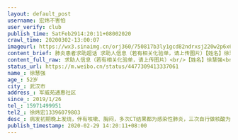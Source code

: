 ```yaml
---
layout: default_post
username: 宏炜不害怕
user_verify: club
publish_time: SatFeb2914:20:11+08002020
crawl_time: 20200302-13:00:07
imageurl: https://wx3.sinaimg.cn/orj360/750817b3ly1gcd82ndrxsj220w2p6x6p.jpg,https://wx3.sinaimg.cn/orj360/750817b3ly1gcd82op9xyj22402tchdu.jpg,https://wx2.sinaimg.cn/orj360/750817b3ly1gcd82pybcrj22402tc4qr.jpg,https://wx1.sinaimg.cn/orj360/750817b3ly1gcd8sm4nloj22ao328x6u.jpg,https://wx3.sinaimg.cn/orj360/750817b3ly1gcd8snrxzsj22ao328x6r.jpg,https://wx3.sinaimg.cn/orj360/750817b3ly1gcd8sp8qoaj22ao328npf.jpg
content_brief: 肺炎患者求助超话 求助人信息（若有相关化验单，请上传图片）【姓名】徐慧强【年龄】52岁【所在城市】武汉市【所在小区、社区】军威苑 通惠社区【患病时间】2019/1/26【联系方式】15971499951【其他紧急联系人】徐炜宏 13396079803【现况描述】酒店隔离期间核酸被检测出单阳性，未被送往方 ...全文
content_full_raw: 求助人信息（若有相关化验单，请上传图片）<br/>【姓名】徐慧强<br/>【年龄】52岁<br/>【所在城市】武汉市<br/>【所在小区、社区】军威苑通惠社区<br/>【患病时间】2019/1/26<br/>【联系方式】15971499951<br/>【其他紧急联系人】徐炜宏13396079803<br/>【现况描述】酒店隔离期间核酸被检测出单阳性，未被送往方舱医院，未被安排复查病情变化不明，且现已无任何药。<br/>【病情描述】病发初期晚上发烧，伴有咳嗽、胸闷，多次CT结果都为感染性肺炎，三次自行做核酸为阴性。酒店隔离期间做了两次核酸检测，一次阴性，一次单阳性。<br/>2月20日:被sq通知去酒店隔离，打包物资自行去往酒店隔离点；<br/>2月27日下午15：00：因药被吃完所以前一天跟社区报备去医院复查和开药，当天下午15：00被司机半路送回，说被检测出单阳性，准备送往方舱医院，无需自行开药；<br/>2月27日晚上22：00：接到jd电话正式通知单阳结果，通知准备送去方舱医院；<br/>2月28日：联系一天联系不上，jd未给任何安排；<br/>2月29日：上午终于联系上jd，被通知方舱医院不接收单阳性患者只接收双阳性患者，现只能在酒店隔离通知等待下一次核酸检测，询问结果为不知道何时能安排下一次。<adata-url="http://t.cn/z8HIN29"href="http://weibo.com/p/100101B2094750D26FA6FF4593"data-hide=""><spanclass='url-icon'><imgstyle='width:1rem;height:1rem'src='https://h5.sinaimg.cn/upload/2015/09/25/3/timeline_card_small_location_default.png'></span><spanclass="surl-text">武汉·军威苑</span></a>
status_url: https://m.weibo.cn/status/4477309413337061
name_: 徐慧强
age_: 52岁
city_: 武汉市
address_: 军威苑通惠社区
since_: 2019/1/26
tel_: 15971499951
tel2_: 徐炜宏13396079803
desc_: 病发初期晚上发烧，伴有咳嗽、胸闷，多次CT结果都为感染性肺炎，三次自行做核酸为阴性。酒店隔离期间做了两次核酸检测，一次阴性，一次单阳性。2月20日被sq通知去酒店隔离，打包物资自行去往酒店隔离点；2月27日下午1500因药被吃完所以前一天跟社区报备去医院复查和开药，当天下午1500被司机半路送回，说被检测出单阳性，准备送往方舱医院，无需自行开药；2月27日晚上2200接到jd电话正式通知单阳结果，通知准备送去方舱医院；2月28日联系一天联系不上，jd未给任何安排；2月29日上午终于联系上jd，被通知方舱医院不接收单阳性患者只接收双阳性患者，现只能在酒店隔离通知等待下一次核酸检测，询问结果为不知道何时能安排下一次。<adata-url="http//t.cn/z8HIN29"href="http//weibo.com/p/100101B2094750D26FA6FF4593"data-hide=""><spanclass='url-icon'><imgstyle='width1rem;height1rem'src='https//h5.sinaimg.cn/upload/2015/09/25/3/timeline_card_small_location_default.png'></span><spanclass="surl-text">武汉·军威苑</span></a>
publish_timestamp: 2020-02-29 14:20:11+08:00
---
```


